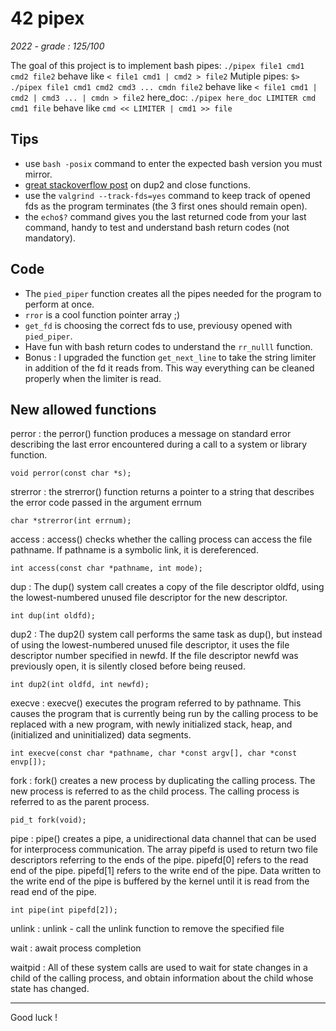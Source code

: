 # 42 pipex
*2022 - grade : 125/100*

The goal of this project is to implement bash pipes:
`./pipex file1 cmd1 cmd2 file2` behave like `< file1 cmd1 | cmd2 > file2`
Mutiple pipes: 
`$> ./pipex file1 cmd1 cmd2 cmd3 ... cmdn file2` behave like `< file1 cmd1 | cmd2 | cmd3 ... | cmdn > file2`
here_doc:
`./pipex here_doc LIMITER cmd cmd1 file` behave like `cmd << LIMITER | cmd1 >> file`

## Tips
* use `bash -posix` command to enter the expected bash version you must mirror.
* [great stackoverflow post](https://stackoverflow.com/a/30714995) on dup2 and close functions.
* use the `valgrind --track-fds=yes` command to keep track of opened fds as the program terminates (the 3 first ones should remain open).
* the `echo$?` command gives you the last returned code from your last command, handy to test and understand bash return codes (not mandatory).

## Code
* The ```pied_piper``` function creates all the pipes needed for the program to perform at once.
* ```rror``` is a cool function pointer array ;)
* ```get_fd``` is choosing the correct fds to use, previousy opened with ```pied_piper```.
* Have fun with bash return codes to understand the ```rr_nulll``` function.
* Bonus : I upgraded the function ```get_next_line``` to take the string limiter in addition of the fd it reads from. This way everything can be cleaned properly when the limiter is read.

## New allowed functions
perror : the perror() function produces a message on standard error describing the last error encountered during a call to a system or library function.
```
void perror(const char *s);
```
strerror : the strerror() function returns a pointer to a string that describes the error code passed in the argument errnum
```
char *strerror(int errnum);
```
access : access() checks whether the calling process can access the file pathname. If pathname is a symbolic link, it is dereferenced.
```
int access(const char *pathname, int mode);
```
dup  : The  dup()  system call creates a copy of the file descriptor oldfd, using the lowest-numbered unused file descriptor for the new descriptor.
```
int dup(int oldfd);
```
dup2 : The  dup2() system call performs the same task as dup(), but instead of using the lowest-numbered unused file descriptor, it uses the file descriptor number specified in newfd.  If the file descriptor newfd was previously open, it is  silently closed before being reused.
```
int dup2(int oldfd, int newfd);
```
execve : execve() executes the program referred to by pathname. This causes the program that is currently being run by the calling process to be replaced with a new program, with newly initialized stack, heap, and (initialized and uninitialized) data segments.
```
int execve(const char *pathname, char *const argv[], char *const envp[]);
```
fork : fork() creates a new process by duplicating the calling process. The new process is referred to as the child process. The calling process is referred to as the parent process.
```
pid_t fork(void);
```
pipe : pipe() creates a pipe, a unidirectional data channel that can be used for interprocess communication.  The array pipefd is used to return two file descriptors referring to the ends of the pipe. pipefd[0] refers to the read end of the pipe. pipefd[1] refers to the write end of the pipe. Data written to the write end of the pipe is buffered by the kernel until it is read from the read end of the pipe.
```
int pipe(int pipefd[2]);
```

unlink : unlink - call the unlink function to remove the specified file

wait : await process completion

waitpid : All of these system calls are used to wait for state changes in a child of the calling process, and obtain information about the child whose state has changed.

-----------------
Good luck !
